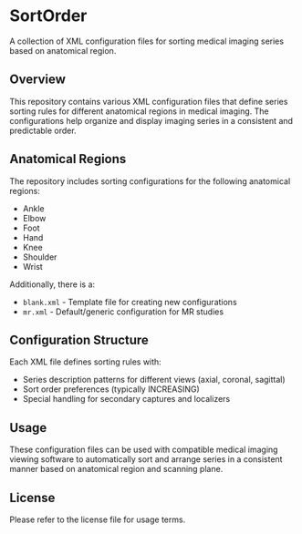 # SortOrder

A collection of XML configuration files for sorting medical imaging series based on anatomical region.

## Overview

This repository contains various XML configuration files that define series sorting rules for different anatomical regions in medical imaging. The configurations help organize and display imaging series in a consistent and predictable order.

## Anatomical Regions

The repository includes sorting configurations for the following anatomical regions:

- Ankle
- Elbow
- Foot
- Hand
- Knee
- Shoulder
- Wrist

Additionally, there is a:
- `blank.xml` - Template file for creating new configurations
- `mr.xml` - Default/generic configuration for MR studies

## Configuration Structure

Each XML file defines sorting rules with:
- Series description patterns for different views (axial, coronal, sagittal)
- Sort order preferences (typically INCREASING)
- Special handling for secondary captures and localizers

## Usage

These configuration files can be used with compatible medical imaging viewing software to automatically sort and arrange series in a consistent manner based on anatomical region and scanning plane.

## License

Please refer to the license file for usage terms.
